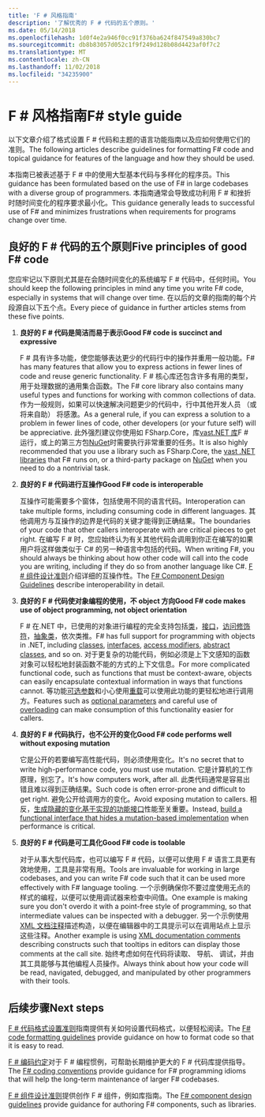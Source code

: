 ```yaml
---
title: 'F # 风格指南'
description: '了解优秀的 F # 代码的五个原则。'
ms.date: 05/14/2018
ms.openlocfilehash: 1d0f4e2a946f0cc91f376ba624f847549a830bc7
ms.sourcegitcommit: db8b83057d052c1f9f249d128b08d4423af0f7c2
ms.translationtype: MT
ms.contentlocale: zh-CN
ms.lasthandoff: 11/02/2018
ms.locfileid: "34235900"
---
```

# <a name="f-style-guide"></a><span data-ttu-id="bf30b-103">F # 风格指南</span><span class="sxs-lookup"><span data-stu-id="bf30b-103">F# style guide</span></span>

<span data-ttu-id="bf30b-104">以下文章介绍了格式设置 F # 代码和主题的语言功能指南以及应如何使用它们的准则。</span><span class="sxs-lookup"><span data-stu-id="bf30b-104">The following articles describe guidelines for formatting F# code and topical guidance for features of the language and how they should be used.</span></span>

<span data-ttu-id="bf30b-105">本指南已被表述基于 F # 中的使用大型基本代码与多样化的程序员。</span><span class="sxs-lookup"><span data-stu-id="bf30b-105">This guidance has been formulated based on the use of F# in large codebases with a diverse group of programmers.</span></span> <span data-ttu-id="bf30b-106">本指南通常会导致成功利用 F # 和挫折时随时间变化的程序要求最小化。</span><span class="sxs-lookup"><span data-stu-id="bf30b-106">This guidance generally leads to successful use of F# and minimizes frustrations when requirements for programs change over time.</span></span>

## <a name="five-principles-of-good-f-code"></a><span data-ttu-id="bf30b-107">良好的 F # 代码的五个原则</span><span class="sxs-lookup"><span data-stu-id="bf30b-107">Five principles of good F# code</span></span>

<span data-ttu-id="bf30b-108">您应牢记以下原则尤其是在会随时间变化的系统编写 F # 代码中，任何时间。</span><span class="sxs-lookup"><span data-stu-id="bf30b-108">You should keep the following principles in mind any time you write F# code, especially in systems that will change over time.</span></span> <span data-ttu-id="bf30b-109">在以后的文章的指南的每个片段源自以下五个点。</span><span class="sxs-lookup"><span data-stu-id="bf30b-109">Every piece of guidance in further articles stems from these five points.</span></span>

1. <span data-ttu-id="bf30b-110">**良好的 F # 代码是简洁而易于表示**</span><span class="sxs-lookup"><span data-stu-id="bf30b-110">**Good F# code is succinct and expressive**</span></span>

    <span data-ttu-id="bf30b-111">F # 具有许多功能，使您能够表达更少的代码行中的操作并重用一般功能。</span><span class="sxs-lookup"><span data-stu-id="bf30b-111">F# has many features that allow you to express actions in fewer lines of code and reuse generic functionality.</span></span> <span data-ttu-id="bf30b-112">F # 核心库还包含许多有用的类型，用于处理数据的通用集合函数。</span><span class="sxs-lookup"><span data-stu-id="bf30b-112">The F# core library also contains many useful types and functions for working with common collections of data.</span></span> <span data-ttu-id="bf30b-113">作为一般规则，如果可以快速解决问题更少的代码中，行中其他开发人员 （或将来自助） 将感激。</span><span class="sxs-lookup"><span data-stu-id="bf30b-113">As a general rule, if you can express a solution to a problem in fewer lines of code, other developers (or your future self) will be appreciative.</span></span> <span data-ttu-id="bf30b-114">此外强烈建议你使用如 FSharp.Core，库[vast.NET 库](https://docs.microsoft.com/dotnet/api/)F # 运行，或上的第三方包[NuGet](https://www.nuget.org/)时需要执行非常重要的任务。</span><span class="sxs-lookup"><span data-stu-id="bf30b-114">It is also highly recommended that you use a library such as FSharp.Core, the [vast .NET libraries](https://docs.microsoft.com/dotnet/api/) that F# runs on, or a third-party package on [NuGet](https://www.nuget.org/) when you need to do a nontrivial task.</span></span>

2. <span data-ttu-id="bf30b-115">**良好的 F # 代码进行互操作**</span><span class="sxs-lookup"><span data-stu-id="bf30b-115">**Good F# code is interoperable**</span></span>

    <span data-ttu-id="bf30b-116">互操作可能需要多个窗体，包括使用不同的语言代码。</span><span class="sxs-lookup"><span data-stu-id="bf30b-116">Interoperation can take multiple forms, including consuming code in different languages.</span></span> <span data-ttu-id="bf30b-117">其他调用方与互操作的边界是代码的关键才能得到正确结果。</span><span class="sxs-lookup"><span data-stu-id="bf30b-117">The boundaries of your code that other callers interoperate with are critical pieces to get right.</span></span> <span data-ttu-id="bf30b-118">在编写 F # 时，您应始终认为有关其他代码会调用到你正在编写的如果用户将这样做类似于 C# 的另一种语言中包括的代码。</span><span class="sxs-lookup"><span data-stu-id="bf30b-118">When writing F#, you should always be thinking about how other code will call into the code you are writing, including if they do so from another language like C#.</span></span> <span data-ttu-id="bf30b-119">[F # 组件设计准则](component-design-guidelines.md)介绍详细的互操作性。</span><span class="sxs-lookup"><span data-stu-id="bf30b-119">The [F# Component Design Guidelines](component-design-guidelines.md) describe interoperability in detail.</span></span>

3. <span data-ttu-id="bf30b-120">**良好的 F # 代码使对象编程的使用，不 object 方向**</span><span class="sxs-lookup"><span data-stu-id="bf30b-120">**Good F# code makes use of object programming, not object orientation**</span></span>

    <span data-ttu-id="bf30b-121">F # 在.NET 中，已使用的对象进行编程的完全支持包括[类](../language-reference/classes.md)，[接口](../language-reference/interfaces.md)，[访问修饰符](../language-reference/access-control.md)，[抽象类](../language-reference/abstract-classes.md)，依次类推。</span><span class="sxs-lookup"><span data-stu-id="bf30b-121">F# has full support for programming with objects in .NET, including [classes](../language-reference/classes.md), [interfaces](../language-reference/interfaces.md), [access modifiers](../language-reference/access-control.md), [abstract classes](../language-reference/abstract-classes.md), and so on.</span></span> <span data-ttu-id="bf30b-122">对于更复杂的功能代码，例如必须是上下文感知的函数对象可以轻松地封装函数不能的方式的上下文信息。</span><span class="sxs-lookup"><span data-stu-id="bf30b-122">For more complicated functional code, such as functions that must be context-aware, objects can easily encapsulate contextual information in ways that functions cannot.</span></span> <span data-ttu-id="bf30b-123">等功能[可选参数](../language-reference/members/methods.md#optional-arguments)和小心使用[重载](../language-reference/members/methods.md#overloaded-methods)可以使用此功能的更轻松地进行调用方。</span><span class="sxs-lookup"><span data-stu-id="bf30b-123">Features such as [optional parameters](../language-reference/members/methods.md#optional-arguments) and careful use of [overloading](../language-reference/members/methods.md#overloaded-methods) can make consumption of this functionality easier for callers.</span></span>

4. <span data-ttu-id="bf30b-124">**良好的 F # 代码执行，也不公开的变化**</span><span class="sxs-lookup"><span data-stu-id="bf30b-124">**Good F# code performs well without exposing mutation**</span></span>

    <span data-ttu-id="bf30b-125">它是公开的若要编写高性能代码，则必须使用变化。</span><span class="sxs-lookup"><span data-stu-id="bf30b-125">It's no secret that to write high-performance code, you must use mutation.</span></span> <span data-ttu-id="bf30b-126">它是计算机的工作原理，别忘了。</span><span class="sxs-lookup"><span data-stu-id="bf30b-126">It's how computers work, after all.</span></span> <span data-ttu-id="bf30b-127">此类代码通常是容易出错且难以得到正确结果。</span><span class="sxs-lookup"><span data-stu-id="bf30b-127">Such code is often error-prone and difficult to get right.</span></span> <span data-ttu-id="bf30b-128">避免公开给调用方的变化。</span><span class="sxs-lookup"><span data-stu-id="bf30b-128">Avoid exposing mutation to callers.</span></span> <span data-ttu-id="bf30b-129">相反，[生成隐藏的变化基于实现的功能接口](conventions.md#performance)性能至关重要。</span><span class="sxs-lookup"><span data-stu-id="bf30b-129">Instead, [build a functional interface that hides a mutation-based implementation](conventions.md#performance) when performance is critical.</span></span>

5. <span data-ttu-id="bf30b-130">**良好的 F # 代码是可工具化**</span><span class="sxs-lookup"><span data-stu-id="bf30b-130">**Good F# code is toolable**</span></span>

    <span data-ttu-id="bf30b-131">对于从事大型代码库，也可以编写 F # 代码，以便可以使用 F # 语言工具更有效地使用，工具是非常有用。</span><span class="sxs-lookup"><span data-stu-id="bf30b-131">Tools are invaluable for working in large codebases, and you can write F# code such that it can be used more effectively with F# language tooling.</span></span> <span data-ttu-id="bf30b-132">一个示例确保你不要过度使用无点的样式的编程，以便可以使用调试器来检查中间值。</span><span class="sxs-lookup"><span data-stu-id="bf30b-132">One example is making sure you don't overdo it with a point-free style of programming, so that intermediate values can be inspected with a debugger.</span></span> <span data-ttu-id="bf30b-133">另一个示例使用[XML 文档注释](../language-reference/xml-documentation.md)描述构造，以便在编辑器中的工具提示可以在调用站点上显示这些注释。</span><span class="sxs-lookup"><span data-stu-id="bf30b-133">Another example is using [XML documentation comments](../language-reference/xml-documentation.md) describing constructs such that tooltips in editors can display those comments at the call site.</span></span> <span data-ttu-id="bf30b-134">始终考虑如何在代码将读取、 导航、 调试，并由其工具能够与其他编程人员操作。</span><span class="sxs-lookup"><span data-stu-id="bf30b-134">Always think about how your code will be read, navigated, debugged, and manipulated by other programmers with their tools.</span></span>

## <a name="next-steps"></a><span data-ttu-id="bf30b-135">后续步骤</span><span class="sxs-lookup"><span data-stu-id="bf30b-135">Next steps</span></span>

<span data-ttu-id="bf30b-136">[F # 代码格式设置准则](formatting.md)指南提供有关如何设置代码格式，以便轻松阅读。</span><span class="sxs-lookup"><span data-stu-id="bf30b-136">The [F# code formatting guidelines](formatting.md) provide guidance on how to format code so that it is easy to read.</span></span>

<span data-ttu-id="bf30b-137">[F # 编码约定](conventions.md)对于 F # 编程惯例，可帮助长期维护更大的 F # 代码库提供指导。</span><span class="sxs-lookup"><span data-stu-id="bf30b-137">The [F# coding conventions](conventions.md) provide guidance for F# programming idioms that will help the long-term maintenance of larger F# codebases.</span></span>

<span data-ttu-id="bf30b-138">[F # 组件设计准则](component-design-guidelines.md)提供创作 F # 组件，例如库指南。</span><span class="sxs-lookup"><span data-stu-id="bf30b-138">The [F# component design guidelines](component-design-guidelines.md) provide guidance for authoring F# components, such as libraries.</span></span>
